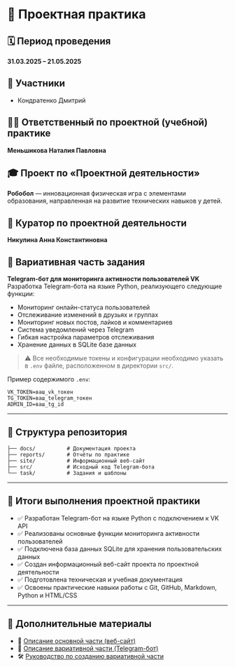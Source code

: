 
# 📘 Проектная практика

## 🗓 Период проведения  
**31.03.2025 – 21.05.2025**

## 👥 Участники  
- Кондратенко Дмитрий

## 👩‍🏫 Ответственный по проектной (учебной) практике  
**Меньшикова Наталия Павловна**

## 🎓 Проект по «Проектной деятельности»  
**Робобол** — инновационная физическая игра с элементами образования, направленная на развитие технических навыков у детей.

## 🧭 Куратор по проектной деятельности  
**Никулина Анна Константиновна**

## 🧩 Вариативная часть задания  
**Telegram-бот для мониторинга активности пользователей VK**  
Разработка Telegram-бота на языке Python, реализующего следующие функции:

- Мониторинг онлайн-статуса пользователей
- Отслеживание изменений в друзьях и группах
- Мониторинг новых постов, лайков и комментариев
- Система уведомлений через Telegram
- Гибкая настройка параметров отслеживания
- Хранение данных в SQLite базе данных

> ⚠️ Все необходимые токены и конфигурации необходимо указать в `.env` файле, расположенном в директории `src/`.

Пример содержимого `.env`:
```
VK_TOKEN=ваш_vk_токен
TG_TOKEN=ваш_telegram_токен
ADMIN_ID=ваш_tg_id
```

---

## 📁 Структура репозитория

```
├── docs/          # Документация проекта
├── reports/       # Отчёты по практике
├── site/          # Информационный веб-сайт
├── src/           # Исходный код Telegram-бота
└── task/          # Задания и шаблоны
```

---

## 📌 Итоги выполнения проектной практики

- ✅ Разработан Telegram-бот на языке Python с подключением к VK API
- ✅ Реализованы основные функции мониторинга активности пользователей
- ✅ Подключена база данных SQLite для хранения пользовательских данных
- ✅ Создан информационный веб-сайт проекта по проектной деятельности
- ✅ Подготовлена техническая и учебная документация
- ✅ Освоены практические навыки работы с Git, GitHub, Markdown, Python и HTML/CSS

---

## 📎 Дополнительные материалы

- 📄 [Описание основной части (веб-сайт)](main/site/README.md)  
- 🤖 [Описание вариативной части (Telegram-бот)](main/src/vk_bot_guide.md)  
- 🛠️ [Руководство по созданию вариативной части](main/src/vk_bot_guide.md)
